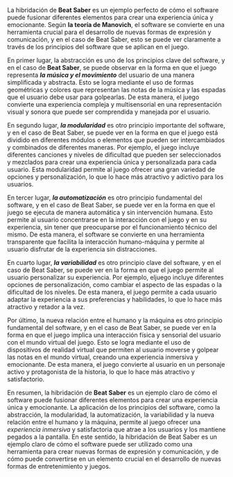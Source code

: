 La hibridación de **Beat Saber** es un ejemplo perfecto de cómo el software puede fusionar diferentes elementos para crear una experiencia única y emocionante. Según **la teoría de Manovich**, el software se convierte en una herramienta crucial para el desarrollo de nuevas formas de expresión y comunicación, y en el caso de Beat Saber, esto se puede ver claramente a través de los principios del software que se aplican en el juego.

En primer lugar, la abstracción es uno de los principios clave del software, y en el caso de **Beat Saber**, se puede observar en la forma en que el juego representa ***la música y el movimiento*** del usuario de una manera simplificada y abstracta. Esto se logra mediante el uso de formas geométricas y colores que representan las notas de la música y las espadas que el usuario debe usar para golpearlas. De esta manera, el juego convierte una experiencia compleja y multisensorial en una representación visual y sonora que puede ser comprendida y manejada por el usuario.

En segundo lugar, ***la modularidad*** es otro principio importante del software, y en el caso de Beat Saber, se puede ver en la forma en que el juego está dividido en diferentes módulos o elementos que pueden ser intercambiados y combinados de diferentes maneras. Por ejemplo, el juego incluye diferentes canciones y niveles de dificultad que pueden ser seleccionados y mezclados para crear una experiencia única y personalizada para cada usuario. Esta modularidad permite al juego ofrecer una gran variedad de opciones y personalización, lo que lo hace más atractivo y adictivo para los usuarios.

En tercer lugar, ***la automatización*** es otro principio fundamental del software, y en el caso de Beat Saber, se puede ver en la forma en que el juego se ejecuta de manera automática y sin intervención humana. Esto permite al usuario concentrarse en la interacción con el juego y en su experiencia, sin tener que preocuparse por el funcionamiento técnico del mismo. De esta manera, el software se convierte en una herramienta transparente que facilita la interacción humano-máquina y permite al usuario disfrutar de la experiencia sin distracciones.

En cuarto lugar, ***la variabilidad*** es otro principio clave del software, y en el caso de Beat Saber, se puede ver en la forma en que el juego permite al usuario personalizar su experiencia. Por ejemplo, eljuego incluye diferentes opciones de personalización, como cambiar el aspecto de las espadas o la dificultad de los niveles. De esta manera, el juego permite a cada usuario adaptar la experiencia a sus preferencias y habilidades, lo que lo hace más atractivo y retador a la vez.

Por último, la nueva relación entre el humano y la máquina es otro principio fundamental del software, y en el caso de Beat Saber, se puede ver en la forma en que el juego implica una interacción física y sensorial del usuario con el mundo virtual del juego. Esto se logra mediante el uso de dispositivos de realidad virtual que permiten al usuario moverse y golpear las notas en el mundo virtual, creando una experiencia inmersiva y emocionante. De esta manera, el juego convierte al usuario en un personaje activo y protagonista de la historia, lo que lo hace más atractivo y satisfactorio.

En resumen, la hibridación de **Beat Saber** es un ejemplo claro de cómo el software puede fusionar diferentes elementos para crear una experiencia única y emocionante. La aplicación de los principios del software, como la abstracción, la modularidad, la automatización, la variabilidad y la nueva relación entre el humano y la máquina, permite al juego ofrecer una *experiencia inmersiva* y satisfactoria que atrae a los usuarios y los mantiene pegados a la pantalla. En este sentido, la hibridación de Beat Saber es un ejemplo claro de cómo el software puede ser utilizado como una herramienta para crear nuevas formas de expresión y comunicación, y de cómo puede convertirse en un elemento crucial en el desarrollo de nuevas formas de entretenimiento y juegos.
